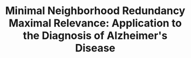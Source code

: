 ---
id:             2015-mnrmr
title:          "Minimal Neighborhood Redundancy Maximal Relevance: Application to the Diagnosis of Alzheimer's Disease"
authors:        
    - Me
    - Margarida
venue:          Neurocomputing, Vol. 155, pp. 295-308, May, 2015.
year:           "2015"
thumbnail:      assets/publications/2015-mnrmr/thumbnail.jpg
links:
    paper:      assets/publications/2015-mnrmr/paper.pdf
    bibtex:     assets/publications/2015-mnrmr/ref.txt
other_venues:
    - title:    "Efficient Selection of Non-redundant Features for the Diagnosis of Alzheimer's Disease"
      venue:    International Symposium on Biomedical Imaging (ISBI), San Francisco, CA, 2013.
      highlight:      Oral presentation
      links:
        paper:        assets/publications/2013-mnrmr-isbi/paper.pdf
        bibtex:     assets/publications/2013-mnrmr-isbi/ref.txt
---